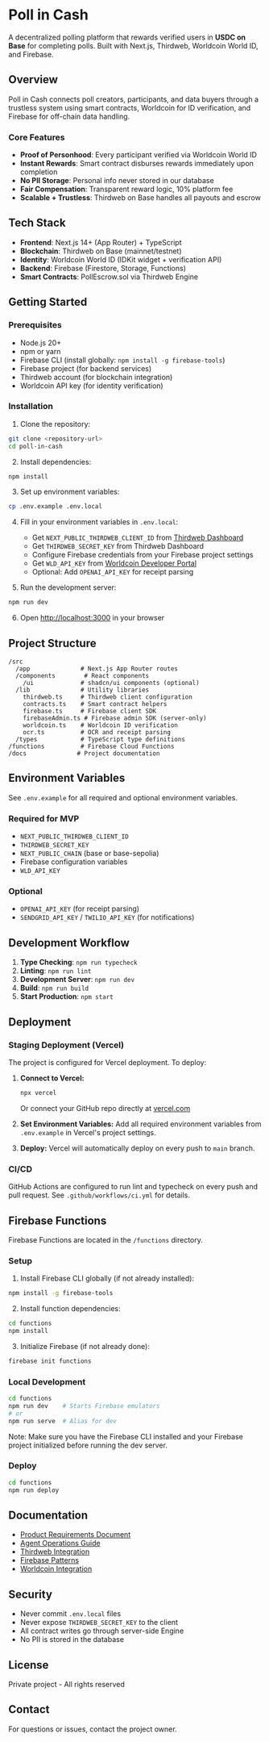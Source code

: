 # Poll in Cash

A decentralized polling platform that rewards verified users in **USDC on Base** for completing polls. Built with Next.js, Thirdweb, Worldcoin World ID, and Firebase.

## Overview

Poll in Cash connects poll creators, participants, and data buyers through a trustless system using smart contracts, Worldcoin for ID verification, and Firebase for off-chain data handling.

### Core Features

- **Proof of Personhood**: Every participant verified via Worldcoin World ID
- **Instant Rewards**: Smart contract disburses rewards immediately upon completion
- **No PII Storage**: Personal info never stored in our database
- **Fair Compensation**: Transparent reward logic, 10% platform fee
- **Scalable + Trustless**: Thirdweb on Base handles all payouts and escrow

## Tech Stack

- **Frontend**: Next.js 14+ (App Router) + TypeScript
- **Blockchain**: Thirdweb on Base (mainnet/testnet)
- **Identity**: Worldcoin World ID (IDKit widget + verification API)
- **Backend**: Firebase (Firestore, Storage, Functions)
- **Smart Contracts**: PollEscrow.sol via Thirdweb Engine

## Getting Started

### Prerequisites

- Node.js 20+
- npm or yarn
- Firebase CLI (install globally: `npm install -g firebase-tools`)
- Firebase project (for backend services)
- Thirdweb account (for blockchain integration)
- Worldcoin API key (for identity verification)

### Installation

1. Clone the repository:
```bash
git clone <repository-url>
cd poll-in-cash
```

2. Install dependencies:
```bash
npm install
```

3. Set up environment variables:
```bash
cp .env.example .env.local
```

4. Fill in your environment variables in `.env.local`:
   - Get `NEXT_PUBLIC_THIRDWEB_CLIENT_ID` from [Thirdweb Dashboard](https://thirdweb.com/dashboard)
   - Get `THIRDWEB_SECRET_KEY` from Thirdweb Dashboard
   - Configure Firebase credentials from your Firebase project settings
   - Get `WLD_API_KEY` from [Worldcoin Developer Portal](https://developer.worldcoin.org)
   - Optional: Add `OPENAI_API_KEY` for receipt parsing

5. Run the development server:
```bash
npm run dev
```

6. Open [http://localhost:3000](http://localhost:3000) in your browser

## Project Structure

```
/src
  /app              # Next.js App Router routes
  /components        # React components
    /ui             # shadcn/ui components (optional)
  /lib              # Utility libraries
    thirdweb.ts     # Thirdweb client configuration
    contracts.ts    # Smart contract helpers
    firebase.ts     # Firebase client SDK
    firebaseAdmin.ts # Firebase admin SDK (server-only)
    worldcoin.ts    # Worldcoin ID verification
    ocr.ts          # OCR and receipt parsing
  /types            # TypeScript type definitions
/functions          # Firebase Cloud Functions
/docs              # Project documentation
```

## Environment Variables

See `.env.example` for all required and optional environment variables.

### Required for MVP
- `NEXT_PUBLIC_THIRDWEB_CLIENT_ID`
- `THIRDWEB_SECRET_KEY`
- `NEXT_PUBLIC_CHAIN` (base or base-sepolia)
- Firebase configuration variables
- `WLD_API_KEY`

### Optional
- `OPENAI_API_KEY` (for receipt parsing)
- `SENDGRID_API_KEY` / `TWILIO_API_KEY` (for notifications)

## Development Workflow

1. **Type Checking**: `npm run typecheck`
2. **Linting**: `npm run lint`
3. **Development Server**: `npm run dev`
4. **Build**: `npm run build`
5. **Start Production**: `npm start`

## Deployment

### Staging Deployment (Vercel)

The project is configured for Vercel deployment. To deploy:

1. **Connect to Vercel:**
   ```bash
   npx vercel
   ```
   Or connect your GitHub repo directly at [vercel.com](https://vercel.com)

2. **Set Environment Variables:**
   Add all required environment variables from `.env.example` in Vercel's project settings.

3. **Deploy:**
   Vercel will automatically deploy on every push to `main` branch.

### CI/CD

GitHub Actions are configured to run lint and typecheck on every push and pull request. See `.github/workflows/ci.yml` for details.

## Firebase Functions

Firebase Functions are located in the `/functions` directory.

### Setup

1. Install Firebase CLI globally (if not already installed):
```bash
npm install -g firebase-tools
```

2. Install function dependencies:
```bash
cd functions
npm install
```

3. Initialize Firebase (if not already done):
```bash
firebase init functions
```

### Local Development

```bash
cd functions
npm run dev    # Starts Firebase emulators
# or
npm run serve  # Alias for dev
```

Note: Make sure you have the Firebase CLI installed and your Firebase project initialized before running the dev server.

### Deploy

```bash
cd functions
npm run deploy
```

## Documentation

- [Product Requirements Document](./docs/PRD_Poll_in_Cash.md)
- [Agent Operations Guide](./docs/AGENT_OPERATIONS.md)
- [Thirdweb Integration](./docs/Thirdweb-Agent.md)
- [Firebase Patterns](./docs/Firebase-Agents.md)
- [Worldcoin Integration](./docs/Worldcoin-Agent.md)

## Security

- Never commit `.env.local` files
- Never expose `THIRDWEB_SECRET_KEY` to the client
- All contract writes go through server-side Engine
- No PII is stored in the database

## License

Private project - All rights reserved

## Contact

For questions or issues, contact the project owner.
